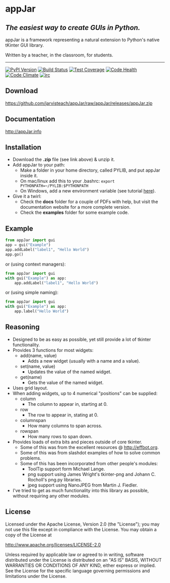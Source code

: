 # appJar  

## *The easiest way to create GUIs in Python.*

appJar is a framework representing a natural extension to Python's native tKinter GUI library.

Written by a teacher, in the classroom, for students.

---

[![PyPI Version][pypi-v-image]][pypi-v-link]
[![Build Status][travis-image]][travis-link]
[![Test Coverage][coveralls-image]][coveralls-link]
[![Code Health][landscape-image]][landscape-link]
[![Code Climate][climate-image]][climate-link]
[![irc][irc-image]][irc-link]

[pypi-v-image]: https://img.shields.io/pypi/v/appJar.png
[pypi-v-link]: https://pypi.python.org/pypi/appJar
[travis-image]: https://travis-ci.org/jarvisteach/appJar.svg?branch=appJar
[travis-link]: https://travis-ci.org/jarvisteach/appJar
[climate-image]: https://codeclimate.com/github/jarvisteach/appJar/badges/gpa.svg
[climate-link]: https://codeclimate.com/github/jarvisteach/appJar
[landscape-image]: https://landscape.io/github/jarvisteach/appJar/appJar/landscape.svg?style=flat
[landscape-link]: https://landscape.io/github/jarvisteach/appJar/appJar
[coveralls-image]: https://coveralls.io/repos/github/jarvisteach/appJar/badge.svg
[coveralls-link]: https://coveralls.io/github/jarvisteach/appJar
[irc-image]:https://img.shields.io/badge/irc-%23appJar-lightgrey.svg
[irc-link]:http://webchat.freenode.net/?channels=appJar&nick=appJarGuest

## Download

<https://github.com/jarvisteach/appJar/raw/appJar/releases/appJar.zip>

## Documentation

<http://appJar.info>

## Installation

- Download the **.zip** file (see link above) & unzip it.
- Add appJar to your path:
  - Make a folder in your home directory, called PYLIB, and put appJar inside it.
  - On mac/linux add this to your .bashrc: `export PYTHONPATH=~/PYLIB:$PYTHONPATH`
  - On Windows, add a new environment variable (see tutorial [here](https://docs.oracle.com/en/database/oracle/machine-learning/oml4r/1.5.1/oread/creating-and-modifying-environment-variables-on-windows.html)).
- Give it a twirl:
  - Check the **docs** folder for a couple of PDFs with help, but visit the documentation website for a more complete version.
  - Check the **examples** folder for some example code.

## Example

```python
from appJar import gui  
app = gui("Example")  
app.addLabel("label1", "Hello World")  
app.go()  
```

or (using context managers):  

```python
from appJar import gui  
with gui("Example") as app:
    app.addLabel("label1", "Hello World")  
```

or (using simple naming):  

```python
from appJar import gui  
with gui("Example") as app:
    app.label("Hello World")  
```

## Reasoning

- Designed to be as easy as possible, yet still provide a lot of tkinter functionality.
- Provides 3 functions for most widgets:
  - add(name, value)
    - Adds a new widget (usually with a name and a value).
  - set(name, value)
    - Updates the value of the named widget.
  - get(name)
    - Gets the value of the named widget.
- Uses grid layout.
- When adding widgets, up to 4 numerical "positions" can be supplied:
  - column
    - The column to appear in, starting at 0.
  - row
    - The row to appear in, stating at 0.
  - columnspan
    - How many columns to span across.
  - rowspan
    - How many rows to span down.
- Provides loads of extra bits and pieces outside of core tkinter.
  - Some of this was from the excellent resources @ <http://effbot.org>.
  - Some of this was from slashdot examples of how to solve common problems.
  - Some of this has been incorporated from other people's modules:
    - ToolTip support form Michael Lange.
    - png support using James Wright's tkinter-png and Johann C. Rocholl's png.py libraries.
    - jpeg support using NanoJPEG from Martin J. Fiedler.
- I've tried to get as much functionality into this library as possible, without requiring any other modules.

## License

Licensed under the Apache License, Version 2.0 (the "License"); you may not use this file except in compliance with the License. You may obtain a copy of the License at

<http://www.apache.org/licenses/LICENSE-2.0>

Unless required by applicable law or agreed to in writing, software distributed under the License is distributed on an "AS IS" BASIS, WITHOUT WARRANTIES OR CONDITIONS OF ANY KIND, either express or implied. See the License for the specific language governing permissions and limitations under the License.
